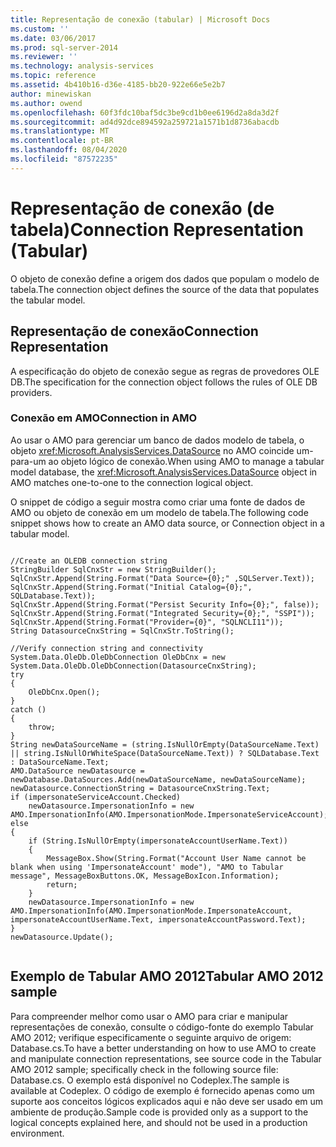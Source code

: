 ```yaml
---
title: Representação de conexão (tabular) | Microsoft Docs
ms.custom: ''
ms.date: 03/06/2017
ms.prod: sql-server-2014
ms.reviewer: ''
ms.technology: analysis-services
ms.topic: reference
ms.assetid: 4b410b16-d36e-4185-bb20-922e66e5e2b7
author: minewiskan
ms.author: owend
ms.openlocfilehash: 60f3fdc10baf5dc3be9cd1b0ee6196d2a8da3d2f
ms.sourcegitcommit: ad4d92dce894592a259721a1571b1d8736abacdb
ms.translationtype: MT
ms.contentlocale: pt-BR
ms.lasthandoff: 08/04/2020
ms.locfileid: "87572235"
---
```

# <a name="connection-representation-tabular"></a><span data-ttu-id="93723-102">Representação de conexão (de tabela)</span><span class="sxs-lookup"><span data-stu-id="93723-102">Connection Representation (Tabular)</span></span>
  <span data-ttu-id="93723-103">O objeto de conexão define a origem dos dados que populam o modelo de tabela.</span><span class="sxs-lookup"><span data-stu-id="93723-103">The connection object defines the source of the data that populates the tabular model.</span></span>  
  
## <a name="connection-representation"></a><span data-ttu-id="93723-104">Representação de conexão</span><span class="sxs-lookup"><span data-stu-id="93723-104">Connection Representation</span></span>  
 <span data-ttu-id="93723-105">A especificação do objeto de conexão segue as regras de provedores OLE DB.</span><span class="sxs-lookup"><span data-stu-id="93723-105">The specification for the connection object follows the rules of OLE DB providers.</span></span>  
  
### <a name="connection-in-amo"></a><span data-ttu-id="93723-106">Conexão em AMO</span><span class="sxs-lookup"><span data-stu-id="93723-106">Connection in AMO</span></span>  
 <span data-ttu-id="93723-107">Ao usar o AMO para gerenciar um banco de dados modelo de tabela, o objeto <xref:Microsoft.AnalysisServices.DataSource> no AMO coincide um-para-um ao objeto lógico de conexão.</span><span class="sxs-lookup"><span data-stu-id="93723-107">When using AMO to manage a tabular model database, the <xref:Microsoft.AnalysisServices.DataSource> object in AMO matches one-to-one to the connection logical object.</span></span>  
  
 <span data-ttu-id="93723-108">O snippet de código a seguir mostra como criar uma fonte de dados de AMO ou objeto de conexão em um modelo de tabela.</span><span class="sxs-lookup"><span data-stu-id="93723-108">The following code snippet shows how to create an AMO data source, or Connection object in a tabular model.</span></span>  
  
```  
  
//Create an OLEDB connection string  
StringBuilder SqlCnxStr = new StringBuilder();  
SqlCnxStr.Append(String.Format("Data Source={0};" ,SQLServer.Text));  
SqlCnxStr.Append(String.Format("Initial Catalog={0};", SQLDatabase.Text));  
SqlCnxStr.Append(String.Format("Persist Security Info={0};", false));  
SqlCnxStr.Append(String.Format("Integrated Security={0};", "SSPI"));  
SqlCnxStr.Append(String.Format("Provider={0}", "SQLNCLI11"));  
String DatasourceCnxString = SqlCnxStr.ToString();  
  
//Verify connection string and connectivity  
System.Data.OleDb.OleDbConnection OleDbCnx = new System.Data.OleDb.OleDbConnection(DatasourceCnxString);  
try  
{  
    OleDbCnx.Open();  
}  
catch ()  
{  
    throw;  
}  
String newDataSourceName = (string.IsNullOrEmpty(DataSourceName.Text) || string.IsNullOrWhiteSpace(DataSourceName.Text)) ? SQLDatabase.Text : DataSourceName.Text;  
AMO.DataSource newDatasource = newDatabase.DataSources.Add(newDataSourceName, newDataSourceName);  
newDatasource.ConnectionString = DatasourceCnxString.Text;  
if (impersonateServiceAccount.Checked)  
    newDatasource.ImpersonationInfo = new AMO.ImpersonationInfo(AMO.ImpersonationMode.ImpersonateServiceAccount);  
else  
{  
    if (String.IsNullOrEmpty(impersonateAccountUserName.Text))  
    {  
        MessageBox.Show(String.Format("Account User Name cannot be blank when using 'ImpersonateAccount' mode"), "AMO to Tabular message", MessageBoxButtons.OK, MessageBoxIcon.Information);  
        return;  
    }  
    newDatasource.ImpersonationInfo = new AMO.ImpersonationInfo(AMO.ImpersonationMode.ImpersonateAccount, impersonateAccountUserName.Text, impersonateAccountPassword.Text);  
}  
newDatasource.Update();  
  
```  
  
## <a name="tabular-amo-2012-sample"></a><span data-ttu-id="93723-109">Exemplo de Tabular AMO 2012</span><span class="sxs-lookup"><span data-stu-id="93723-109">Tabular AMO 2012 sample</span></span>  
 <span data-ttu-id="93723-110">Para compreender melhor como usar o AMO para criar e manipular representações de conexão, consulte o código-fonte do exemplo Tabular AMO 2012; verifique especificamente o seguinte arquivo de origem: Database.cs.</span><span class="sxs-lookup"><span data-stu-id="93723-110">To have a better understanding on how to use AMO to create and manipulate connection representations, see source code in the Tabular AMO 2012 sample; specifically check in the following source file: Database.cs.</span></span> <span data-ttu-id="93723-111">O exemplo está disponível no Codeplex.</span><span class="sxs-lookup"><span data-stu-id="93723-111">The sample is available at Codeplex.</span></span> <span data-ttu-id="93723-112">O código de exemplo é fornecido apenas como um suporte aos conceitos lógicos explicados aqui e não deve ser usado em um ambiente de produção.</span><span class="sxs-lookup"><span data-stu-id="93723-112">Sample code is provided only as a support to the logical concepts explained here, and should not be used in a production environment.</span></span>  
  
  
